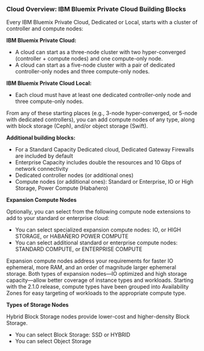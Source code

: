 ### Cloud Overview: IBM Bluemix Private Cloud Building Blocks

Every IBM Bluemix Private Cloud, Dedicated or Local, starts with a cluster of controller and compute nodes:

**IBM Bluemix Private Cloud:**

* A cloud can start as a three-node cluster with two hyper-converged (controller + compute nodes) and one compute-only node.
* A cloud can start as a five-node cluster with a pair of dedicated controller-only nodes and three compute-only nodes. 

**IBM Bluemix Private Cloud Local:**

* Each cloud must have at least one dedicated controller-only node and three compute-only nodes.  
	
From any of these starting places (e.g., 3-node hyper-converged, or 5-node with dedicated controllers), you can add compute nodes of any type, along with block storage (Ceph), and/or object storage (Swift).

**Additional building blocks:**

* For a Standard Capacity Dedicated cloud, Dedicated Gateway Firewalls are included by default
* Enterprise Capacity includes double the resources and 10 Gbps of network connectivity 
* Dedicated controller nodes (or additional ones)
* Compute nodes (or additional ones): Standard or Enterprise, IO or High Storage, Power Compute (Habañero)

**Expansion Compute Nodes**

Optionally, you can select from the following compute node extensions to add to your standard or enterprise cloud:

* You can select specialized expansion compute nodes: IO, or HIGH STORAGE, or HABAÑERO POWER COMPUTE
* You can select additional standard or enterprise compute nodes: STANDARD COMPUTE, or ENTERPRISE COMPUTE

Expansion compute nodes address your requirements for faster IO ephemeral, more RAM, and an order of magnitude larger ephemeral storage.  Both types of expansion nodes—IO optimized and high storage capacity—allow better coverage of instance types and workloads. Starting with the 2.1.0 release, compute types have been grouped into Availability Zones for easy targeting of workloads to the appropriate compute type.

**Types of Storage Nodes**

Hybrid Block Storage nodes provide lower-cost and higher-density Block Storage.  

* You can select Block Storage: SSD or HYBRID
* You can select Object Storage 
